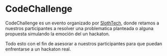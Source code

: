# CodeChallenge

CodeChallenge es un evento organizado por [SlothTech](https://github.com/user/repo/blob/branch/other_file.md), donde retamos a nuestros participantes a resolver una problematica planteada o alguna propuesta simulando la emoción del un hackaton. 

Todo esto con el fin de asesorar a nuestros participantes para que puedan enfrentarse a un hackaton real. 

